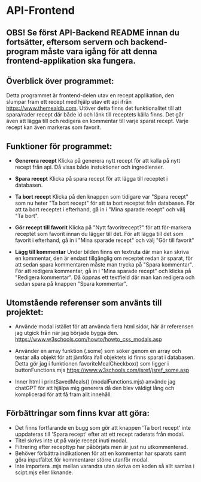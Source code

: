 # API-Frontend

## OBS! Se först API-Backend README innan du fortsätter, eftersom servern och backend-program måste vara igång för att denna frontend-applikation ska fungera.

## Överblick över programmet:

Detta programmet är frontend-delen utav en recept applikation, den slumpar fram ett recept med hjälp utav ett api ifrån https://www.themealdb.com.
Utöver detta finns det funktionalitet till att spara/rader recept där både id och länk till receptets källa finns. Det går även att lägga till och redigera en kommentar till varje sparat recept. Varje recept kan även markeras som favorit.

## Funktioner för programmet:

- **Generera recept** Klicka på generera nytt recept för att kalla på nytt recept från api. Då visas både instuktioner och ingredienser.

- **Spara recept** Klicka på spara recept för att lägga till receptet i databasen.

- **Ta bort recept** Klicka på den knappen som tidigare var "Spara recept" som nu heter "Ta bort recept" för att ta bort receptet från databasen.
  För att ta bort receptet i efterhand, gå in i "Mina sparade recept" och välj "Ta bort".

- **Gör recept till favorit** Klicka på "Nytt favoritrecept?" för att för-markera receptet som favorit innan du lägger till det.
  För att lägga till det som favorit i efterhand, gå in i "Mina sparade recept" och välj "Gör till favorit"

- **Lägg till kommentar** Under bilden finns en textruta där man kan skriva en kommentar, den är endast tillgänglig om receptet redan är sparat, för att sedan spara kommentaren måste man trycka på "Spara kommentar".
  För att redigera kommentar, gå in i "Mina sparade recept" och klicka på "Redigera kommentar". Då öppnas ett textfield där man kan redigera och sedan spara på knappen "Spara kommentar".

## Utomstående referenser som använts till projektet:

- Använde modal istället för att använda flera html sidor, här är referensen jag utgick från när jag började bygga den.
  https://www.w3schools.com/howto/howto_css_modals.asp

- Använder en array funktion (.some) som söker genom en array och testar alla objekt för att jämföra ifall objektets id finns sparat i databasen. Detta gör jag i funktionen favoriteMealCheckbox() som ligger i buttonFunctions.mjs
  https://www.w3schools.com/jsref/jsref_some.asp

- Inner html i printSavedMeals() (modalFunctions.mjs) använde jag chatGPT för att hjälpa mig generera då den blev väldigt lång och komplicerad för att få fram allt innehåll.

## Förbättringar som finns kvar att göra:

- Det finns fortfarande en bugg som gör att knappen 'Ta bort recept' inte uppdateras till 'Spara recept' efter att ett recept raderats från modal.
- Titel skrivs inte ut på varje recept inuti modal.
- Filtrering efter recepttyp har påbörjats men är just nu utkommenterad.
- Behöver förbättra indikationen för att en kommentar har sparats samt göra inputfältet för kommentarer större utanför modal.
- Inte importera .mjs mellan varandra utan skriva om koden så allt samlas i scipt.mjs eller liknande.
